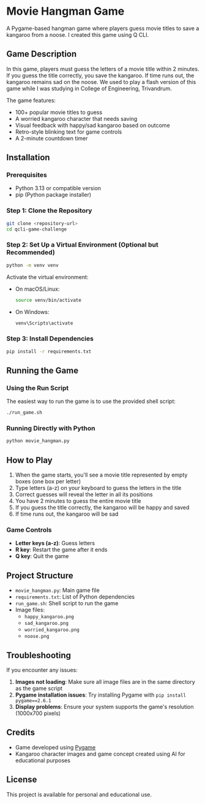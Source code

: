 # Movie Hangman Game

A Pygame-based hangman game where players guess movie titles to save a kangaroo from a noose. I created this game using Q CLI. 

## Game Description

In this game, players must guess the letters of a movie title within 2 minutes. If you guess the title correctly, you save the kangaroo. If time runs out, the kangaroo remains sad on the noose. We used to play a flash version of this game while I was studying in College of Engineering, Trivandrum. 

The game features:
- 100+ popular movie titles to guess
- A worried kangaroo character that needs saving
- Visual feedback with happy/sad kangaroo based on outcome
- Retro-style blinking text for game controls
- A 2-minute countdown timer

## Installation

### Prerequisites
- Python 3.13 or compatible version
- pip (Python package installer)

### Step 1: Clone the Repository
```bash
git clone <repository-url>
cd qcli-game-challenge
```

### Step 2: Set Up a Virtual Environment (Optional but Recommended)
```bash
python -m venv venv
```

Activate the virtual environment:
- On macOS/Linux:
  ```bash
  source venv/bin/activate
  ```
- On Windows:
  ```bash
  venv\Scripts\activate
  ```

### Step 3: Install Dependencies
```bash
pip install -r requirements.txt
```

## Running the Game

### Using the Run Script
The easiest way to run the game is to use the provided shell script:

```bash
./run_game.sh
```

### Running Directly with Python
```bash
python movie_hangman.py
```

## How to Play

1. When the game starts, you'll see a movie title represented by empty boxes (one box per letter)
2. Type letters (a-z) on your keyboard to guess the letters in the title
3. Correct guesses will reveal the letter in all its positions
4. You have 2 minutes to guess the entire movie title
5. If you guess the title correctly, the kangaroo will be happy and saved
6. If time runs out, the kangaroo will be sad

### Game Controls
- **Letter keys (a-z)**: Guess letters
- **R key**: Restart the game after it ends
- **Q key**: Quit the game

## Project Structure

- `movie_hangman.py`: Main game file
- `requirements.txt`: List of Python dependencies
- `run_game.sh`: Shell script to run the game
- Image files:
  - `happy_kangaroo.png`
  - `sad_kangaroo.png`
  - `worried_kangaroo.png`
  - `noose.png`

## Troubleshooting

If you encounter any issues:

1. **Images not loading**: Make sure all image files are in the same directory as the game script
2. **Pygame installation issues**: Try installing Pygame with `pip install pygame==2.6.1`
3. **Display problems**: Ensure your system supports the game's resolution (1000x700 pixels)

## Credits

- Game developed using [Pygame](https://www.pygame.org/news)
- Kangaroo character images and game concept created using AI for educational purposes

## License

This project is available for personal and educational use.
